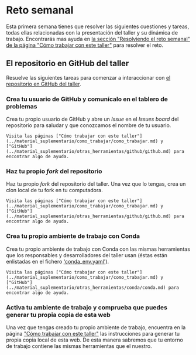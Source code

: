 # Reto semanal

Esta primera semana tienes que resolver las siguientes cuestiones y tareas, todas ellas
relacionadas con la presentación del taller y su dinámica de trabajo. Encontrarás mas ayuda en [la
sección "Resolviendo el reto semanal" de la página "Cómo trabajar con este
taller"](../material_suplementario/como_trabajar/como_trabajar.md#resolviendo-el-reto-semanal) para resolver el
reto.

## El repositorio en GitHub del taller

Resuelve las siguientes tareas para comenzar a interaccionar con [el repositorio en GitHub del
taller](https://github.com/uibcdf/Taller-Libreria-Python).

### Crea tu usuario de GitHub y comunícalo en el tablero de problemas

Crea tu propio usuario de GitHub y abre un *Issue* en el *Issues board* del repositorio para saludar y
que conozcamos el nombre de tu usuario.

```{hint}
Visita las páginas ["Cómo trabajar con este taller"](../material_suplementario/como_trabajar/como_trabajar.md) y
["GitHub"](../material_suplementario/otras_herramientas/github/github.md) para encontrar algo de ayuda.
```

### Haz tu propio *fork* del repositorio

Haz tu propio *fork* del repositorio del taller. Una vez que lo tengas, crea un clon local
de tu fork en tu computadora.

```{hint}
Visita las páginas ["Cómo trabajar con este taller"](../material_suplementario/como_trabajar/como_trabajar.md) y
["GitHub"](../material_suplementario/otras_herramientas/github/github.md) para encontrar algo de ayuda.
```

### Crea tu propio ambiente de trabajo con Conda

Crea tu propio ambiente de trabajo con Conda con las mismas herramientas que los responsables y
desarrolladores del taller usan (éstas están enlistadas en el fichero ['conda_env.yaml'](https://github.com/uibcdf/Taller-Libreria-Python/blob/main/conda_env.yaml)).

```{hint}
Visita las páginas ["Cómo trabajar con este taller"](../material_suplementario/como_trabajar/como_trabajar.md) y
["GitHub"](../material_suplementario/otras_herramientas/conda/conda.md) para encontrar algo de ayuda.
```

### Activa tu ambiente de trabajo y comprueba que puedes generar tu propia copia de esta web

Una vez que tengas creado tu propio ambiente de trabajo, encuentra en la página 
["Cómo trabajar con este taller"][como_trabajar] las instrucciones para generar tu propia copia local de esta web. De esta
manera sabremos que tu entorno de trabajo contiene las mismas herramientas que el nuestro.

<!---
Alias de enlaces:
--->

[como_trabajar]: ../material_suplementario/como_trabajar/como_trabajar.md

